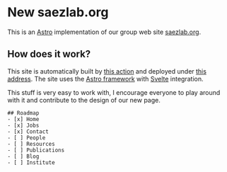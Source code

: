 # New saezlab.org

This is an [Astro](https://astro.build/) implementation of our group web site
[saezlab.org](https://saezlab.org).

## How does it work?

This site is automatically built by [this action](/.github/workflows/deploy.yml)
and deployed under [this address](https://saezlab.github.io/saezlab.org-next/).
The site uses the [Astro framework](https://astro.build/) with
[Svelte](https://svelte.dev/) integration.

This stuff is very easy to work with, I encourage everyone to play around with
it and contribute to the design of our new page.

```[tasklist]
## Roadmap
- [x] Home
- [x] Jobs
- [x] Contact
- [ ] People
- [ ] Resources
- [ ] Publications
- [ ] Blog
- [ ] Institute
```
